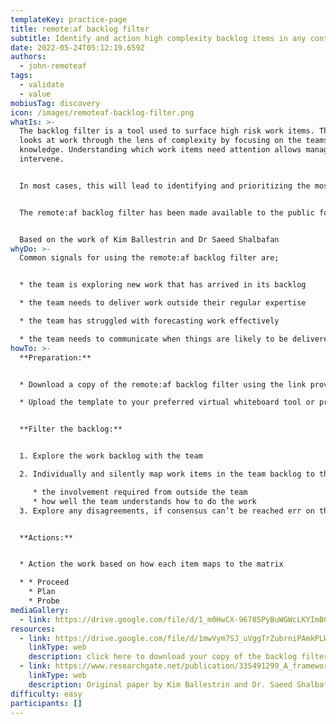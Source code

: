 ```yaml
---
templateKey: practice-page
title: remote:af backlog filter
subtitle: Identify and action high complexity backlog items in any context.
date: 2022-05-24T05:12:19.659Z
authors:
  - john-remoteaf
tags:
  - validate
  - value
mobiusTag: discovery
icon: /images/remoteaf-backlog-filter.png
whatIs: >-
  The backlog filter is a tool used to surface high risk work items. This canvas
  looks at work through the lens of complexity by focusing on the teams'
  knowledge. Understanding which work items need attention allows managers to
  intervene.


  In most cases, this will lead to identifying and prioritizing the most unknown work higher in the backlog. Doing this will de-risk the backlog and improve predictability for the team. As with all remote:af patterns, the backlog filter is designed to be effective regardless of context and can be used across many types of teams.


  The remote:af backlog filter has been made available to the public for use. All copyright in the canvas is owned by Remote Agility Framework Pty Ltd and used under license.


  Based on the work of Kim Ballestrin and Dr Saeed Shalbafan
whyDo: >-
  Common signals for using the remote:af backlog filter are;


  * the team is exploring new work that has arrived in its backlog

  * the team needs to deliver work outside their regular expertise

  * the team has struggled with forecasting work effectively

  * the team needs to communicate when things are likely to be delivered and/or the risk to delivery forecasts
howTo: >-
  **Preparation:**


  * Download a copy of the remote:af backlog filter using the link provided

  * Upload the template to your preferred virtual whiteboard tool or print it out for in person workshops


  **Filter the backlog:**


  1. Explore the work backlog with the team

  2. Individually and silently map work items in the team backlog to the matrix according to:

     * the involvement required from outside the team
     * how well the team understands how to do the work
  3. Explore any disagreements, if consensus can’t be reached err on the side of caution


  **Actions:**


  * Action the work based on how each item maps to the matrix

  * * Proceed
    * Plan
    * Probe
mediaGallery:
  - link: https://drive.google.com/file/d/1_m0HwCX-96785PyBuWGWcLKYImB09BUi/view?usp=sharing
resources:
  - link: https://drive.google.com/file/d/1mwVym7SJ_uVggTrZubrniPAmkPLWVokq/view?usp=sharing
    linkType: web
    description: click here to download your copy of the backlog filter
  - link: https://www.researchgate.net/publication/335491299_A_framework_to_manage_uncertainty_in_early_planning_of_projects_an_ICT_project
    linkType: web
    description: Original paper by Kim Ballestrin and Dr. Saeed Shalbafan
difficulty: easy
participants: []
---
```

